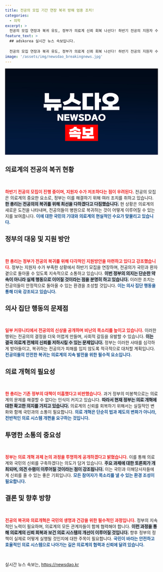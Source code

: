 ```yaml
---
title: 전공의 모집 기간 연장 복귀 방해 엄중 조치!
categories:
  - 의학
excerpt: >
  전공의 모집 연장과 복귀 유도, 정부가 의료계 신뢰 회복 나선다! 하반기 전공의 지원자 수 급감 속, 신상 공개 등의 극단적 반응에 대한 엄중 대응을 천명했다. 의료 정상화를 위한 정부의 의지, 과연 실현될까?
feature_text: >
  ## adskorea 실시간 뉴스 속보입니다.

  전공의 모집 연장과 복귀 유도, 정부가 의료계 신뢰 회복 나선다! 하반기 전공의 지원자 수 급감 속, 신상 공개 등의 극단적 반응에 대한 엄중 대응을 천명했다. 의료 정상화를 위한 정부의 의지, 과연 실현될까?
image: '/assets/img/newsdao_breakingnews.jpg'
---
```


<p><img src="/assets/img/newsdao_breakingnews.jpg" alt="adskorea 속보" /></p>

<h2 data-ke-size="size26">의료계의 전공의 복귀 현황</h2>

<p data-ke-size="size16">&nbsp;</p>

<p><b><span style="color: #ee2323;">하반기 전공의 모집이 진행 중이며, 지원자 수가 저조하다는 점이 우려된다.</span></b> 전공의 모집은 의료계의 중요한 요소로, 정부는 이를 해결하기 위해 여러 조치를 취하고 있습니다. <b><span style="background-color: #21538527;">한 총리는 전공의의 복귀를 위해 최선을 다하겠다고 다짐했습니다.</span></b> 현 상황은 의료계의 새로운 도전을 나타내며, 전공의들이 병원으로 복귀하는 것이 어떻게 이루어질 수 있는지를 보여줍니다. <b><span style="color: #1a5490;">이에 대한 국민의 기대와 의료계의 현실적인 수요가 맞물리고 있습니다.</span></b></p>

<h2 data-ke-size="size26">정부의 대응 및 지원 방안</h2>

<p data-ke-size="size16">&nbsp;</p>

<p><b><span style="color: #ee2323;">한 총리는 정부가 전공의 복귀를 위해 다각적인 지원방안을 마련하고 있다고 강조했습니다.</span></b> 정부는 지원자 수가 부족한 상황에서 하반기 모집을 연장하며, 전공의가 국민과 환자 곁으로 돌아올 수 있도록 지속적으로 소통하고 있습니다. <b><span style="background-color: #21538527;">이번 정부의 의지는 단순한 약속이 아니라 실제 행동으로 이어질 것이라는 점을 분명히 하고 있습니다.</span></b> 이러한 조치는 전공의들이 안정적으로 돌아올 수 있는 환경을 조성할 것입니다. <b><span style="color: #1a5490;">이는 의사 집단 행동을 통해 더욱 강조되고 있습니다.</span></b></p>

<h2 data-ke-size="size26">의사 집단 행동의 문제점</h2>

<p data-ke-size="size16">&nbsp;</p>

<p><b><span style="color: #ee2323;">일부 커뮤니티에서 전공의의 신상을 공개하며 비난의 목소리를 높이고 있습니다.</span></b> 이러한 행위는 전공의의 결정을 더욱 어렵게 만들며, 사회적 갈등을 유발할 수 있습니다. <b><span style="background-color: #21538527;">이는 결국 의료계 전체의 신뢰를 저하시킬 수 있는 문제입니다.</span></b> 정부는 이러한 사태를 심각하게 받아들이고, 복귀하는 전공의가 피해를 입지 않도록 적극적으로 대처할 계획입니다. <b><span style="color: #1a5490;">전공의들의 안전한 복귀는 의료계의 지속 발전을 위한 필수적 요소입니다.</span></b></p>

<h2 data-ke-size="size26">의료 개혁의 필요성</h2>

<p data-ke-size="size16">&nbsp;</p>

<p><b><span style="color: #ee2323;">한 총리는 기존 정부의 대책이 미흡했다고 비판했습니다.</span></b> 과거 정부의 미봉책으로는 의료계의 문제를 해결할 수 없다는 인식이 커지고 있습니다. <b><span style="background-color: #21538527;">따라서 현재 정부는 의료 개혁에 대한 확고한 의지를 가지고 있습니다.</span></b> 의료계의 신뢰를 회복하기 위해서는 실질적인 변화와 함께 국민과의 소통이 필요합니다. <b><span style="color: #1a5490;">의료 개혁은 단순히 법과 제도의 변화가 아니라, 전반적인 의료 시스템 개편을 요구하는 것입니다.</span></b></p>

<h2 data-ke-size="size26">투명한 소통의 중요성</h2>

<p data-ke-size="size16">&nbsp;</p>

<p><b><span style="color: #ee2323;">정부는 의료 개혁 과제 논의 과정을 투명하게 공개하겠다고 밝혔습니다.</span></b> 이를 통해 의료계와 국민의 신뢰를 구축하겠다는 의도가 담겨 있습니다. <b><span style="background-color: #21538527;">주요 과제에 대한 토론회가 개최되며, 의견 수렴이 이루어질 것이라는 점이 강조됩니다.</span></b> 이는 국민과 이해당사자들에게 신뢰를 줄 수 있는 좋은 기회입니다. <b><span style="color: #1a5490;">모든 참여자가 목소리를 낼 수 있는 환경 조성이 필요합니다.</span></b></p>

<h2 data-ke-size="size26">결론 및 향후 방향</h2>

<p data-ke-size="size16">&nbsp;</p>

<p><b><span style="color: #ee2323;">전공의 복귀와 의료개혁은 국민의 생명과 건강을 위한 필수적인 과정입니다.</span></b> 정부의 지속적인 노력이 필요하며, 의료계의 모든 관계자들이 함께 협력해야 합니다. <b><span style="background-color: #21538527;">이런 과정을 통해 의료계의 신뢰 회복과 보건 의료 시스템의 개선이 이루어질 것입니다.</span></b> 향후 정부의 정책이 실제로 어떻게 실행될 것인지에 대한 주목이 필요합니다. <b><span style="color: #1a5490;">국민이 바라는 안전하고 효율적인 의료 시스템으로 나아가는 길은 의료계의 협력과 신뢰에 달려 있습니다.</span></b></p>

<p data-ke-size="size16">&nbsp;</p>
실시간 뉴스 속보는, <a href="https://newsdao.kr" rel="dofollow">https://newsdao.kr</a>


